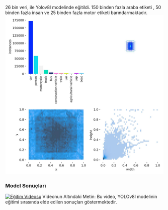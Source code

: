 26 bin veri, ile Yolov8l modelinde eğitildi. 150 binden fazla araba etiketi , 50 binden fazla insan ve 25 binden fazla motor etiketi barındarmaktadır.
![Veriler](https://github.com/Ugurhandasdemir/YOLOv8_Vehicle_Detection/blob/main/labels.jpg)

### Model Sonuçları
[![Eğitim Videosu](https://img.youtube.com/vi/rUq1ZLTppGM/0.jpg)](https://www.youtube.com/watch?v=rUq1ZLTppGM)
Videonun Altındaki Metin: Bu video, YOLOv8l modelinin eğitimi sırasında elde edilen sonuçları göstermektedir.
